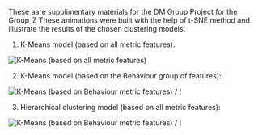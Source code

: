 These aare supplimentary materials for the DM Group Project for the Group_Z
These animations were built with the help of t-SNE method and illustrate the results of the chosen clustering models:
1) K-Means model (based on all metric features):

![K-Means (based on all metric features)](1_kmeans.gif) [](1_kmeans.gif)

2) K-Means model (based on the Behaviour group of features):

![K-Means (based on Behaviour metric features)](2_kmeans_beha.gif) / ! [](2_kmeans_beha.gif)

3) Hierarchical clustering model (based on all metric features):

![K-Means (based on Behaviour metric features)](3_hc_3.gif) / ! [](3_hc_3.gif)

